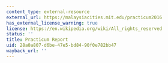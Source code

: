 ```yaml
---
content_type: external-resource
external_url: https://malaysiacities.mit.edu/practicum2016
has_external_license_warning: true
license: https://en.wikipedia.org/wiki/All_rights_reserved
status: ''
title: Practicum Report
uid: 28a0a807-d6be-47e5-bd84-90f0e782bb47
wayback_url: ''
---
```


